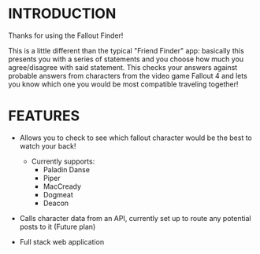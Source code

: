 # INTRODUCTION

Thanks for using the Fallout Finder! 

This is a little different than the typical "Friend Finder" app: basically this presents you with a series of statements and you choose how much you agree/disagree with said statement. This checks your answers against probable answers from characters from the video game Fallout 4 and lets you know which one you would be most compatible traveling together!

# FEATURES

* Allows you to check to see which fallout character would be the best to watch your back!
    * Currently supports:
        * Paladin Danse
        * Piper
        * MacCready
        * Dogmeat
        * Deacon

* Calls character data from an API, currently set up to route any potential posts to it (Future plan)

* Full stack web application
